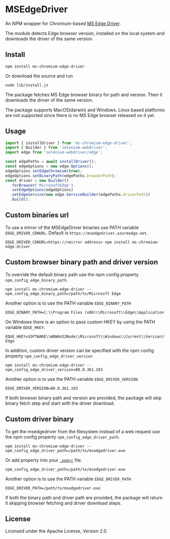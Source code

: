 # MSEdgeDriver

An NPM wrapper for Chromium-based [MS Edge Driver](https://developer.microsoft.com/en-us/microsoft-edge/tools/webdriver/).

The module detects Edge browser version, installed on the local system and downloads the driver of the same version.

## Install

```shell
npm install ms-chromium-edge-driver
```

Or download the source and run

```shell
node lib/install.js
```

The package fetches MS Edge browser binary for path and version. Then it downloads the driver of the same version.

The package supports MacOS(darwin) and Windows. Linux based platforms are not supported since there is no MS Edge browser released on it yet.

## Usage

```typescript
import { installDriver } from 'ms-chromium-edge-driver';
import { Builder } from 'selenium-webdriver';
import edge from 'selenium-webdriver/edge';

const edgePaths = await installDriver();
const edgeOptions = new edge.Options();
edgeOptions.setEdgeChromium(true);
edgeOptions.setBinaryPath(edgePaths.browserPath);
const driver = new Builder()
  .forBrowser('MicrosoftEdge')
  .setEdgeOptions(edgeOptions)
  .setEdgeService(new edge.ServiceBuilder(edgePaths.driverPath))
  .build();
```

## Custom binaries url

To use a mirror of the MSEdgeDriver binaries use PATH variable `EDGE_DRIVER_CDNURL`.
Default is `https://msedgedriver.azureedge.net`.

```shell
EDGE_DRIVER_CDNURL=https://<mirror address> npm install ms-chromium-edge-driver
```

## Custom browser binary path and driver version

To override the default binary path use the npm config property `npm_config_edge_binary_path`.

```shell
npm install ms-chromium-edge-driver --npm_config_edge_binary_path=/path/to/Microsoft Edge
```

Another option is to use the PATH variable `EDGE_BINARY_PATH`

```shell
EDGE_BINARY_PATH=C:\\Program Files (x86)\\Microsoft\\Edge\\Application
```

On Windows there is an option to pass custom HKEY by using the PATH variable `EDGE_HKEY`:

```shell
EDGE_HKEY=SOFTWARE\\WOW6432Node\\Microsoft\\Windows\\Current\\Version\\Uninstall\\Microsoft Edge
```

In addition, custom driver version can be specified with the npm config property `npm_config_edge_driver_version`

```shell
npm install ms-chromium-edge-driver --npm_config_edge_driver_version=80.0.361.103
```

Another option is to use the PATH variable `EDGE_DRIVER_VERSION`

```shell
EDGE_DRIVER_VERSION=80.0.361.103
```

If both browser binary path and version are provided, the package will skip binary fetch step and start with the driver download.

## Custom driver binary

To get the msedgedriver from the filesystem instead of a web request use the npm config property `npm_config_edge_driver_path`.

```shell
npm install ms-chromium-edge-driver --npm_config_edge_driver_path=/path/to/msedgedriver.exe
```

Or add property into your [`.npmrc`](https://docs.npmjs.com/files/npmrc) file.

```
npm_config_edge_driver_path=/path/to/msedgedriver.exe
```

Another option is to use the PATH variable `EDGE_DRIVER_PATH`

```shell
EDGE_DRIVER_PATH=/path/to/msedgedriver.exe
```

If both the binary path and driver path are provided, the package will return it skipping browser fetching and driver download steps.

## License

Licensed under the Apache License, Version 2.0.
